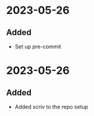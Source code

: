 
# 2023-05-26

## Added

- Set up pre-commit

# 2023-05-26

## Added

- Added scriv to the repo setup
